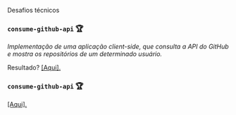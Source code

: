 Desafios técnicos

### `consume-github-api` :trophy:

<p><em>Implementação de uma aplicação client-side, que consulta a API do GitHub e mostra os repositórios de um determinado usuário.</em></p>
<p>Resultado? <a href="https://aunioribeiro.com.br/consume-github-api/" target="_blank">[Aqui].</a></p>

### `consume-github-api` :trophy:
<a href="https://aunioribeiro.com.br/consume-github-api/" target="_blank">[Aqui].</a>
